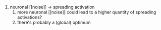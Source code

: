 1. neuronal [[noise]] → spreading activation
	1. more neuronal [[noise]] could lead to a higher quantity of spreading activations?
	2. there's probably a (global) optimum